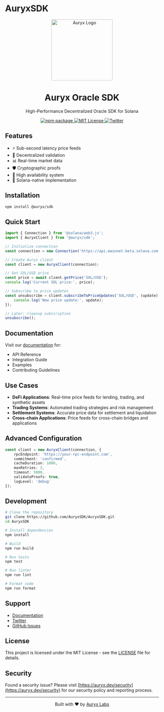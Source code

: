 # AuryxSDK

<div align="center">
    <img src=".github/assets/logo.png" alt="Auryx Logo" width="200"/>
    <h1>Auryx Oracle SDK</h1>
    <p>High-Performance Decentralized Oracle SDK for Solana</p>
    <a href="https://www.npmjs.com/package/@auryx/sdk">
        <img src="https://img.shields.io/npm/v/@auryx/sdk.svg" alt="npm package"/>
    </a>
    <a href="https://github.com/AuryxSDK/AuryxSDK/blob/main/LICENSE">
        <img src="https://img.shields.io/npm/l/@auryx/sdk.svg" alt="MIT License"/>
    </a>
    <a href="https://x.com/AuryxSDK">
        <img src="https://img.shields.io/twitter/follow/AuryxSDK?style=social" alt="Twitter"/>
    </a>
</div>

## Features

- ⚡️ Sub-second latency price feeds
- 🔐 Decentralized validation
- 📊 Real-time market data
- 🛡️ Cryptographic proofs
- 🔄 High availability system
- 🎯 Solana-native implementation

## Installation

```bash
npm install @auryx/sdk
```

## Quick Start

```typescript
import { Connection } from '@solana/web3.js';
import { AuryxClient } from '@auryx/sdk';

// Initialize connection
const connection = new Connection('https://api.mainnet-beta.solana.com');

// Create Auryx client
const client = new AuryxClient(connection);

// Get SOL/USD price
const price = await client.getPrice('SOL/USD');
console.log('Current SOL price:', price);

// Subscribe to price updates
const unsubscribe = client.subscribeToPriceUpdates('SOL/USD', (update) => {
    console.log('New price update:', update);
});

// Later: cleanup subscription
unsubscribe();
```

## Documentation

Visit our [documentation](https://auryx.dev) for:
- API Reference
- Integration Guide
- Examples
- Contributing Guidelines

## Use Cases

- **DeFi Applications**: Real-time price feeds for lending, trading, and synthetic assets
- **Trading Systems**: Automated trading strategies and risk management
- **Settlement Systems**: Accurate price data for settlement and liquidation
- **Cross-chain Applications**: Price feeds for cross-chain bridges and applications

## Advanced Configuration

```typescript
const client = new AuryxClient(connection, {
    rpcEndpoint: 'https://your-rpc-endpoint.com',
    commitment: 'confirmed',
    cacheDuration: 1000,
    maxRetries: 3,
    timeout: 5000,
    validateProofs: true,
    logLevel: 'debug'
});
```

## Development

```bash
# Clone the repository
git clone https://github.com/AuryxSDK/AuryxSDK.git
cd AuryxSDK

# Install dependencies
npm install

# Build
npm run build

# Run tests
npm test

# Run linter
npm run lint

# Format code
npm run format
```

## Support

- [Documentation](https://auryx.dev)
- [Twitter](https://x.com/AuryxSDK)
- [GitHub Issues](https://github.com/AuryxSDK/AuryxSDK/issues)

## License

This project is licensed under the MIT License - see the [LICENSE](LICENSE) file for details.

## Security

Found a security issue? Please visit [https://auryx.dev/security](https://auryx.dev/security) for our security policy and reporting process.

---

<div align="center">
    Built with ❤️ by <a href="https://auryx.dev">Auryx Labs</a>
</div>